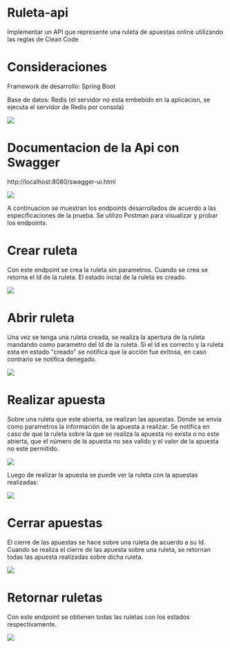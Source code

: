 # Ruleta-api
Implementar un API que represente una ruleta de apuestas online utilizando las reglas de Clean Code

# Consideraciones
Framework de desarrollo: Spring Boot

Base de datos: Redis (el servidor no esta embebido en la aplicacion, se ejecuta el servidor de Redis por consola)

<p aling="center">
  <img src="https://github.com/oscarsalazar8913/ruleta-api/blob/master/imagenes/8.%20ejecucionRedisServer.jpg">
</p>


# Documentacion de la Api con Swagger
http://localhost:8080/swagger-ui.html

<p aling="center">
  <img src="https://github.com/oscarsalazar8913/ruleta-api/blob/master/imagenes/7.%20ruletaApiDocumentacion.jpg">
</p>

A continuacion se muestran los endpoints desarrollados de acuerdo a las especificaciones de la prueba. Se utilizo Postman
para visualizar y probar los endpoints.

# Crear ruleta
Con este endpoint se crea la ruleta sin parametros. Cuando se crea se retorna el Id de la ruleta. El estado incial de la ruleta es creado.

<p aling="center">
  <img src="https://github.com/oscarsalazar8913/ruleta-api/blob/master/imagenes/1.%20crearRuleta.jpg">
</p>

# Abrir ruleta
Una vez se tenga una ruleta creada, se realiza la apertura de la ruleta mandando como parametro del Id de la ruleta. Si el Id es correcto y la ruleta esta en estado "creado" se notifica que la acción fue exitosa, en caso contrario se notifica denegado.
<p aling="center">
  <img src="https://github.com/oscarsalazar8913/ruleta-api/blob/master/imagenes/2.%20abrirRuleta.jpg">
</p>


# Realizar apuesta
Sobre una ruleta que este abierta, se realizan las apuestas. Donde se envia como parametros la información de la apuesta a realizar. Se notifica en caso de que la ruleta sobre la que se realiza la apuesta no exista o no este abierta, que el número de la apuesta no sea valido y el valor de la apuesta no este permitido.
<p aling="center">
  <img src="https://github.com/oscarsalazar8913/ruleta-api/blob/master/imagenes/3.%20realizarApuesta.jpg">
</p>

Luego de realizar la apuesta se puede ver la ruleta con la apuestas realizadas:
<p aling="center">
  <img src="https://github.com/oscarsalazar8913/ruleta-api/blob/master/imagenes/4.%20ruletaConApuestaRealizadas.jpg">
</p>


# Cerrar apuestas
El cierre de las apuestas se hace sobre una ruleta de acuerdo a su Id. Cuando se realiza el cierre de las apuesta sobre una ruleta, se retornan todas las apuesta realizadas sobre dicha ruleta.
<p aling="center">
  <img src="https://github.com/oscarsalazar8913/ruleta-api/blob/master/imagenes/5.%20cerrarApuestas.jpg">
</p>

# Retornar ruletas
Con este endpoint se obtienen todas las ruletas con los estados respectivamente.
<p aling="center">
  <img src="https://github.com/oscarsalazar8913/ruleta-api/blob/master/imagenes/6.%20ruletasConEstado.jpg">
</p>
